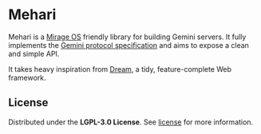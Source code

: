 # Mehari

Mehari is a [Mirage OS](https://mirageos.org/) friendly library for building Gemini servers. It fully implements the [Gemini protocol specification](https://gemini.circumlunar.space/docs/specification.gmi) and aims to expose a clean and simple API.

It takes heavy inspiration from [Dream](https://github.com/aantron/dream), a tidy, feature-complete Web framework.

## License

Distributed under the **LGPL-3.0 License**. See [license](LICENSE) for more information.
